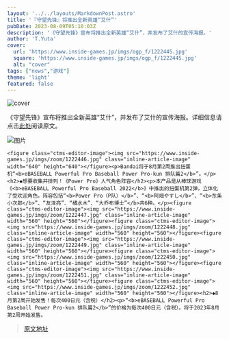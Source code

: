 ```yaml
---
layout: '../../layouts/MarkdownPost.astro'
title: '『守望先锋』将推出全新英雄“艾什”'
pubDate: 2023-08-09T05:10:03Z
description: '《守望先锋》宣布将推出全新英雄“艾什”，并发布了艾什的宣传海报。'
author: 'T.Yuta'
cover:
  url: 'https://www.inside-games.jp/imgs/ogp_f/1222445.jpg'
  square: 'https://www.inside-games.jp/imgs/ogp_f/1222445.jpg'
  alt: "cover"
tags: ["news","游戏"]
theme: 'light'
featured: false
---
```


![cover](https://www.inside-games.jp/imgs/ogp_f/1222445.jpg)

《守望先锋》宣布将推出全新英雄“艾什”，并发布了艾什的宣传海报。详细信息请点击[此处](https://www.inside-games.jp/article/2023/08/09/147740.html)阅读原文。

![图片](https://www.inside-games.jp/imgs/zoom/1222446.jpg)

    <figure class="ctms-editor-image"><img src="https://www.inside-games.jp/imgs/zoom/1222446.jpg" class="inline-article-image" width="640" height="640"></figure><p>Bandai将于8月第2周推出扭蛋机“<b>eBASEBALL Powerful Pro Baseball Power Pro-kun 排队篇2</b>”。</p><h2>◆想要收集并排列！《Power Pro》人气角色阵容</h2><p>本产品是从棒球游戏《<b>eBASEBALL Powerful Pro Baseball 2022</b>》中推出的扭蛋机第2弹，立体化了受欢迎角色。阵容包括“<b>Power Pro（P队）</b>”、“<b>阿畑やすし</b>”、“<b>东条小次郎</b>”、“友泽亮”、“橘水木”、“大乔布博士”</b>共6种。</p><figure class="ctms-editor-image"><img src="https://www.inside-games.jp/imgs/zoom/1222447.jpg" class="inline-article-image" width="560" height="560"></figure><figure class="ctms-editor-image"><img src="https://www.inside-games.jp/imgs/zoom/1222448.jpg" class="inline-article-image" width="560" height="560"></figure><figure class="ctms-editor-image"><img src="https://www.inside-games.jp/imgs/zoom/1222449.jpg" class="inline-article-image" width="560" height="560"></figure><figure class="ctms-editor-image"><img src="https://www.inside-games.jp/imgs/zoom/1222450.jpg" class="inline-article-image" width="560" height="560"></figure><figure class="ctms-editor-image"><img src="https://www.inside-games.jp/imgs/zoom/1222451.jpg" class="inline-article-image" width="560" height="560"></figure><figure class="ctms-editor-image"><img src="https://www.inside-games.jp/imgs/zoom/1222452.jpg" class="inline-article-image" width="560" height="560"></figure><h2>◆8月第2周开始发售！每次400日元（含税）</h2><p>“<b>eBASEBALL Powerful Pro Baseball Power Pro-kun 排队篇2</b>”的价格为每次400日元（含税）。将于2023年8月第2周开始发售。

>[原文地址](https://www.inside-games.jp/article/2023/08/09/147740.html)  